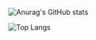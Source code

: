 
![Anurag's GitHub stats](https://github-readme-stats.vercel.app/api?username=ja4235&show_icons=true&theme=radical)

![Top Langs](https://github-readme-stats.vercel.app/api/top-langs/?username=ja4235&size_weight=0.5&count_weight=0.5)
<!--
**ja4235/ja4235** is a ✨ _special_ ✨ repository because its `README.md` (this file) appears on your GitHub profile.

Here are some ideas to get you started:

- 🔭 I’m currently working on ...
- 🌱 I’m currently learning ...
- 👯 I’m looking to collaborate on ...
- 🤔 I’m looking for help with ...
- 💬 Ask me about ...
- 📫 How to reach me: ...
- 😄 Pronouns: ...
- ⚡ Fun fact: ...
-->
